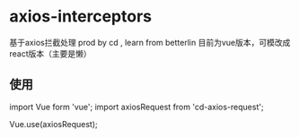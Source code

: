 # axios-interceptors
基于axios拦截处理
prod by cd , learn from betterlin
目前为vue版本，可模改成react版本（主要是懒）

## 使用
import Vue form 'vue';
import axiosRequest from 'cd-axios-request';

Vue.use(axiosRequest);
